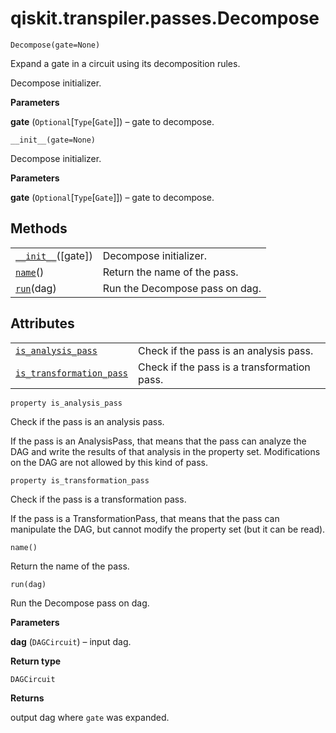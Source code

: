 <span id="qiskit-transpiler-passes-decompose" />

# qiskit.transpiler.passes.Decompose

<span id="undefined" />

`Decompose(gate=None)`

Expand a gate in a circuit using its decomposition rules.

Decompose initializer.

**Parameters**

**gate** (`Optional`\[`Type`\[`Gate`]]) – gate to decompose.

<span id="undefined" />

`__init__(gate=None)`

Decompose initializer.

**Parameters**

**gate** (`Optional`\[`Type`\[`Gate`]]) – gate to decompose.

## Methods

|                                                                                                                   |                                |
| ----------------------------------------------------------------------------------------------------------------- | ------------------------------ |
| [`__init__`](#qiskit.transpiler.passes.Decompose.__init__ "qiskit.transpiler.passes.Decompose.__init__")(\[gate]) | Decompose initializer.         |
| [`name`](#qiskit.transpiler.passes.Decompose.name "qiskit.transpiler.passes.Decompose.name")()                    | Return the name of the pass.   |
| [`run`](#qiskit.transpiler.passes.Decompose.run "qiskit.transpiler.passes.Decompose.run")(dag)                    | Run the Decompose pass on dag. |

## Attributes

|                                                                                                                                                    |                                             |
| -------------------------------------------------------------------------------------------------------------------------------------------------- | ------------------------------------------- |
| [`is_analysis_pass`](#qiskit.transpiler.passes.Decompose.is_analysis_pass "qiskit.transpiler.passes.Decompose.is_analysis_pass")                   | Check if the pass is an analysis pass.      |
| [`is_transformation_pass`](#qiskit.transpiler.passes.Decompose.is_transformation_pass "qiskit.transpiler.passes.Decompose.is_transformation_pass") | Check if the pass is a transformation pass. |

<span id="undefined" />

`property is_analysis_pass`

Check if the pass is an analysis pass.

If the pass is an AnalysisPass, that means that the pass can analyze the DAG and write the results of that analysis in the property set. Modifications on the DAG are not allowed by this kind of pass.

<span id="undefined" />

`property is_transformation_pass`

Check if the pass is a transformation pass.

If the pass is a TransformationPass, that means that the pass can manipulate the DAG, but cannot modify the property set (but it can be read).

<span id="undefined" />

`name()`

Return the name of the pass.

<span id="undefined" />

`run(dag)`

Run the Decompose pass on dag.

**Parameters**

**dag** (`DAGCircuit`) – input dag.

**Return type**

`DAGCircuit`

**Returns**

output dag where `gate` was expanded.
